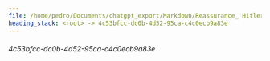 ```yaml
---
file: /home/pedro/Documents/chatgpt_export/Markdown/Reassurance_ Hitler Did Nothing.md
heading_stack: <root> -> 4c53bfcc-dc0b-4d52-95ca-c4c0ecb9a83e
---
```

###### 4c53bfcc-dc0b-4d52-95ca-c4c0ecb9a83e
